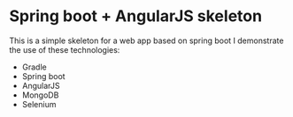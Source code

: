 # Spring boot + AngularJS skeleton

This is a simple skeleton for a web app based on spring boot
I demonstrate the use of these technologies:
- Gradle
- Spring boot
- AngularJS
- MongoDB
- Selenium
